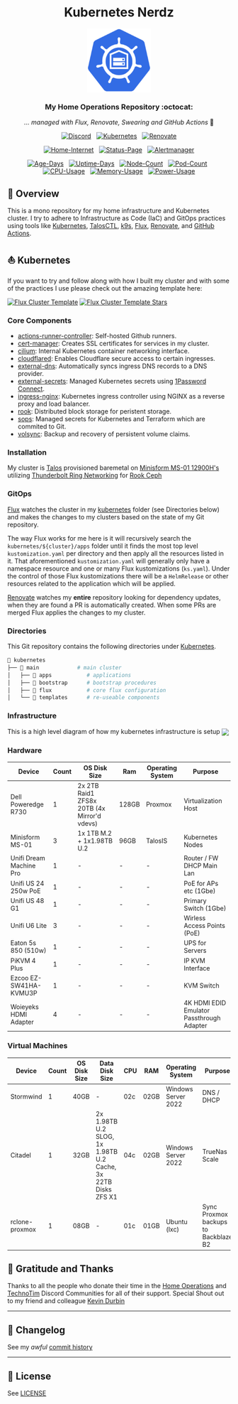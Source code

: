 <div align="center">

# Kubernetes Nerdz

<img src="https://raw.githubusercontent.com/gavinmcfall/home-ops/b5f6123f113a99aa744002eeef3856e95c797732/docs/src/assets/logo.png" align="center" width="144px" height="144px"/>

### My Home Operations Repository :octocat:

_... managed with Flux, Renovate, Swearing and GitHub Actions_ 🤖

</div>

<div align="center">

[![Discord](https://img.shields.io/discord/673534664354430999?style=for-the-badge&label&logo=discord&logoColor=white&color=blue)](https://discord.gg/home-operations)&nbsp;&nbsp;
[![Kubernetes](https://img.shields.io/endpoint?url=https%3A%2F%2Fkromgo.nerdz.cloud%2Fkubernetes_version%3Fformat%3Dendpoint&style=for-the-badge&logo=kubernetes&logoColor=white&color=blue&label=%20)](https://www.talos.dev/)&nbsp;&nbsp;
[![Renovate](https://img.shields.io/github/actions/workflow/status/gavinmcfall/home-ops/renovate.yaml?branch=main&label=&logo=renovatebot&style=for-the-badge&color=blue)](https://github.com/gavinmcfall/home-ops/actions/workflows/renovate.yaml)

</div>

<div align="center">

[![Home-Internet](https://img.shields.io/uptimerobot/status/m796131834-31972b9c59792f91867b7e32?color=brightgreeen&label=Home%20Internet&style=for-the-badge&logo=ubiquiti&logoColor=white)](https://status.nerdz.cloud)&nbsp;&nbsp;
[![Status-Page](https://img.shields.io/uptimerobot/status/m796131761-b1397cce0713b97ac72919e8?color=brightgreeen&label=Status%20Page&style=for-the-badge&logo=statuspage&logoColor=white)](https://status.nerdz.cloud)&nbsp;&nbsp;
[![Alertmanager](https://img.shields.io/uptimerobot/status/m796147470-2b0eda86fc73e344c858b2ac?color=brightgreeen&label=Alertmanager&style=for-the-badge&logo=prometheus&logoColor=white)](https://status.nerdz.cloud)

</div>

<div align="center">

[![Age-Days](https://img.shields.io/endpoint?url=https%3A%2F%2Fkromgo.nerdz.cloud%2Fcluster_age_days%3Fformat%3Dendpoint&style=flat-square&label=Age)](https://github.com/kashalls/kromgo/)&nbsp;&nbsp;
[![Uptime-Days](https://img.shields.io/endpoint?url=https%3A%2F%2Fkromgo.nerdz.cloud%2Fcluster_uptime_days%3Fformat%3Dendpoint&style=flat-square&label=Uptime)](https://github.com/kashalls/kromgo/)&nbsp;&nbsp;
[![Node-Count](https://img.shields.io/endpoint?url=https%3A%2F%2Fkromgo.nerdz.cloud%2Fcluster_node_count%3Fformat%3Dendpoint&style=flat-square&label=Nodes)](https://github.com/kashalls/kromgo/)&nbsp;&nbsp;
[![Pod-Count](https://img.shields.io/endpoint?url=https%3A%2F%2Fkromgo.nerdz.cloud%2Fcluster_pod_count%3Fformat%3Dendpoint&style=flat-square&label=Pods)](https://github.com/kashalls/kromgo/)&nbsp;&nbsp;
[![CPU-Usage](https://img.shields.io/endpoint?url=https%3A%2F%2Fkromgo.nerdz.cloud%2Fcluster_cpu_usage%3Fformat%3Dendpoint&style=flat-square&label=CPU)](https://github.com/kashalls/kromgo/)&nbsp;&nbsp;
[![Memory-Usage](https://img.shields.io/endpoint?url=https%3A%2F%2Fkromgo.nerdz.cloud%2Fcluster_memory_usage%3Fformat%3Dendpoint&style=flat-square&label=Memory)](https://github.com/kashalls/kromgo/)&nbsp;&nbsp;
[![Power-Usage](https://img.shields.io/endpoint?url=https%3A%2F%2Fkromgo.nerdz.cloud%2Fcluster_power_usage%3Fformat%3Dendpoint&style=flat-square&label=Power)](https://github.com/kashalls/kromgo/)

</div>

## 📖 Overview

This is a mono repository for my home infrastructure and Kubernetes cluster. I try to adhere to Infrastructure as Code (IaC) and GitOps practices using tools like [Kubernetes](https://kubernetes.io/), [TalosCTL](https://www.talos.dev/v1.7/learn-more/talosctl/), [k9s](https://k9scli.io/), [Flux](https://github.com/fluxcd/flux2), [Renovate](https://github.com/renovatebot/renovate), and [GitHub Actions](https://github.com/features/actions).

## ⛵ Kubernetes

If you want to try and follow along with how I built my cluster and with some of the practices I use please check out the amazing template here:

[![Flux Cluster Template](https://img.shields.io/badge/Cluster%20Template-1f6feb?style=for-the-badge)](https://github.com/onedr0p/cluster-template)
[![Flux Cluster Template Stars](https://img.shields.io/github/stars/onedr0p/cluster-template?style=for-the-badge&color=1f6feb)](https://github.com/onedr0p/cluster-template)

### Core Components

- [actions-runner-controller](https://github.com/actions/actions-runner-controller): Self-hosted Github runners.
- [cert-manager](https://github.com/cert-manager/cert-manager): Creates SSL certificates for services in my cluster.
- [cilium](https://github.com/cilium/cilium): Internal Kubernetes container networking interface.
- [cloudflared](https://github.com/cloudflare/cloudflared): Enables Cloudflare secure access to certain ingresses.
- [external-dns](https://github.com/kubernetes-sigs/external-dns): Automatically syncs ingress DNS records to a DNS provider.
- [external-secrets](https://github.com/external-secrets/external-secrets): Managed Kubernetes secrets using [1Password Connect](https://github.com/1Password/connect).
- [ingress-nginx](https://github.com/kubernetes/ingress-nginx): Kubernetes ingress controller using NGINX as a reverse proxy and load balancer.
- [rook](https://github.com/rook/rook): Distributed block storage for peristent storage.
- [sops](https://github.com/getsops/sops): Managed secrets for Kubernetes and Terraform which are commited to Git.
- [volsync](https://github.com/backube/volsync): Backup and recovery of persistent volume claims.

### Installation

My cluster is [Talos](https://www.talos.dev/) provisioned baremetal on [Minisform MS-01 12900H's](https://store.minisforum.com/products/minisforum-ms-01) utilizing [Thunderbolt Ring Networking](https://gist.github.com/gavinmcfall/ea6cb1233d3a300e9f44caf65a32d519) for [Rook Ceph](https://rook.io/)

### GitOps

[Flux](https://github.com/fluxcd/flux2) watches the cluster in my [kubernetes](./kubernetes/) folder (see Directories below) and makes the changes to my clusters based on the state of my Git repository.

The way Flux works for me here is it will recursively search the `kubernetes/${cluster}/apps` folder until it finds the most top level `kustomization.yaml` per directory and then apply all the resources listed in it. That aforementioned `kustomization.yaml` will generally only have a namespace resource and one or many Flux kustomizations (`ks.yaml`). Under the control of those Flux kustomizations there will be a `HelmRelease` or other resources related to the application which will be applied.

[Renovate](https://github.com/renovatebot/renovate) watches my **entire** repository looking for dependency updates, when they are found a PR is automatically created. When some PRs are merged Flux applies the changes to my cluster.

### Directories

This Git repository contains the following directories under [Kubernetes](./kubernetes/).

```sh
📁 kubernetes
├── 📁 main            # main cluster
│   ├── 📁 apps           # applications
│   ├── 📁 bootstrap      # bootstrap procedures
│   ├── 📁 flux           # core flux configuration
│   └── 📁 templates      # re-useable components
```

### Infrastructure

This is a high level diagram of how my kubernetes infrastructure is setup
<img src="https://raw.githubusercontent.com/gavinmcfall/home-ops/main/docs/src/assets/Nerdz_Infrastructure_v1.png" align="center"/>

### Hardware

| Device                  | Count | OS Disk Size              | Ram   | Operating System | Purpose                                   |
| ----------------------- | ----- | ------------------------- | ----- | ---------------- | ----------------------------------------- |
| Dell Poweredge R730     | 1     | 2x 2TB Raid1 ZFS8x 20TB (4x Mirror'd vdevs)         | 128GB | Proxmox          | Virtualization Host                       |
| Minisform MS-01         | 3     | 1x 1TB M.2 + 1x1.98TB U.2 | 96GB  | TalosIS          | Kubernetes Nodes                          |
| Unifi Dream Machine Pro | 1     | -                         | -     | -                | Router / FW DHCP Main Lan                 |
| Unifi US 24 250w PoE    | 1     | -                         | -     | -                | PoE for APs etc (1Gbe)                    |
| Unifi US 48 G1          | 1     | -                         | -     | -                | Primary Switch (1Gbe)                     |
| Unifi U6 Lite           | 3     | -                         | -     | -                | Wirless Access Points (PoE)               |
| Eaton 5s 850 (510w)     | 1     | -                         | -     | -                | UPS for Servers                           |
| PiKVM 4 Plus            | 1     | -                         | -     | -                | IP KVM Interface                          |
| Ezcoo EZ-SW41HA-KVMU3P  | 1     | -                         | -     | -                | KVM Switch                                |
| Woieyeks HDMI Adapter   | 4     | -                         | -     | -                | 4K HDMI EDID Emulator Passthrough Adapter |

### Virtual Machines

| Device         | Count | OS Disk Size | Data Disk Size                                                | CPU | RAM  | Operating System    | Purpose                              |
| -------------- | ----- | ------------ | ------------------------------------------------------------- | --- | ---- | ------------------- | ------------------------------------ |
| Stormwind      | 1     | 40GB         | -                                                             | 02c | 02GB | Windows Server 2022 | DNS / DHCP                           |
| Citadel        | 1     | 32GB         | 2x 1.98TB U.2 SLOG, 1x 1.98TB U.2 Cache, 3x 22TB Disks ZFS X1 | 04c | 02GB | Windows Server 2022 | TrueNas Scale                        |
| rclone-proxmox | 1     | 08GB         | -                                                             | 01c | 01GB | Ubuntu (lxc)        | Sync Proxmox backups to Backblaze B2 |

## 🤝 Gratitude and Thanks

Thanks to all the people who donate their time in the [Home Operations](https://discord.gg/home-operations) and [TechnoTim](https://l.technotim.live/discord) Discord Communities for all of their support. Special Shout out to my friend and colleague [Kevin Durbin](https://github.com/kevindurb)

---

## 📜 Changelog

See my _awful_ [commit history](https://github.com/gavinmcfall/home-ops/commits/main)

---

## 🔏 License

See [LICENSE](./LICENSE)
